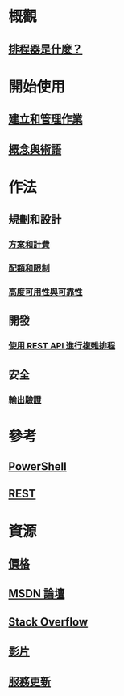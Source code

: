 

# 概觀
## [排程器是什麼？](scheduler-intro.md)

# 開始使用
## [建立和管理作業](scheduler-get-started-portal.md)
## [概念與術語](scheduler-concepts-terms.md)

# 作法
## 規劃和設計
### [方案和計費](scheduler-plans-billing.md)
### [配額和限制](scheduler-limits-defaults-errors.md)
### [高度可用性與可靠性](scheduler-high-availability-reliability.md)

## 開發
### [使用 REST API 進行複雜排程](scheduler-advanced-complexity.md)


## 安全
### [輸出驗證](scheduler-outbound-authentication.md)

# 參考
## [PowerShell](/powershell/resourcemanager/azurerm.scheduler/v0.11.1/azurerm.scheduler)
## [REST](/rest/api/scheduler)

# 資源
## [價格](https://azure.microsoft.com/pricing/details/scheduler/)
## [MSDN 論壇](https://social.msdn.microsoft.com/Forums/home?forum=azurescheduler)
## [Stack Overflow](http://stackoverflow.com/questions/tagged/azure-scheduler)
## [影片](https://azure.microsoft.com/documentation/videos/index/?services=scheduler)
## [服務更新](https://azure.microsoft.com/updates/?product=scheduler)



